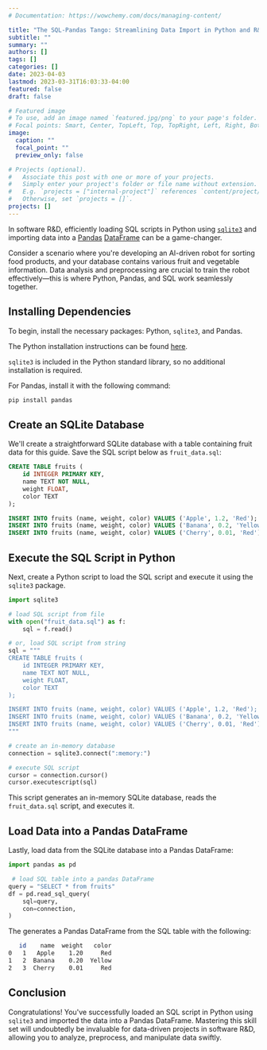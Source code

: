 ```yaml
---
# Documentation: https://wowchemy.com/docs/managing-content/

title: "The SQL-Pandas Tango: Streamlining Data Import in Python and R&D"
subtitle: ""
summary: ""
authors: []
tags: []
categories: []
date: 2023-04-03
lastmod: 2023-03-31T16:03:33-04:00
featured: false
draft: false

# Featured image
# To use, add an image named `featured.jpg/png` to your page's folder.
# Focal points: Smart, Center, TopLeft, Top, TopRight, Left, Right, BottomLeft, Bottom, BottomRight.
image:
  caption: ""
  focal_point: ""
  preview_only: false

# Projects (optional).
#   Associate this post with one or more of your projects.
#   Simply enter your project's folder or file name without extension.
#   E.g. `projects = ["internal-project"]` references `content/project/deep-learning/index.md`.
#   Otherwise, set `projects = []`.
projects: []
---
```


In software R&D, efficiently loading SQL scripts in Python using [`sqlite3`](https://docs.python.org/3/library/sqlite3.html) and importing data into a [Pandas](https://pandas.pydata.org/) [DataFrame](https://pandas.pydata.org/docs/reference/api/pandas.DataFrame.html) can be a game-changer.

Consider a scenario where you're developing an AI-driven robot for sorting food products, and your database contains various fruit and vegetable information. Data analysis and preprocessing are crucial to train the robot effectively—this is where Python, Pandas, and SQL work seamlessly together.

## Installing Dependencies

To begin, install the necessary packages: Python, `sqlite3`, and Pandas.

The Python installation instructions can be found [here](https://www.python.org/downloads/).

`sqlite3` is included in the Python standard library, so no additional installation is required.

For Pandas, install it with the following command:

```bash
pip install pandas
```

## Create an SQLite Database

We'll create a straightforward SQLite database with a table containing fruit data for this guide. Save the SQL script below as `fruit_data.sql`:

```sql
CREATE TABLE fruits (
    id INTEGER PRIMARY KEY,
    name TEXT NOT NULL,
    weight FLOAT,
    color TEXT
);

INSERT INTO fruits (name, weight, color) VALUES ('Apple', 1.2, 'Red');
INSERT INTO fruits (name, weight, color) VALUES ('Banana', 0.2, 'Yellow');
INSERT INTO fruits (name, weight, color) VALUES ('Cherry', 0.01, 'Red');
```

## Execute the SQL Script in Python

Next, create a Python script to load the SQL script and execute it using the `sqlite3` package.

```python
import sqlite3

# load SQL script from file
with open("fruit_data.sql") as f:
    sql = f.read()

# or, load SQL script from string
sql = """
CREATE TABLE fruits (
    id INTEGER PRIMARY KEY,
    name TEXT NOT NULL,
    weight FLOAT,
    color TEXT
);

INSERT INTO fruits (name, weight, color) VALUES ('Apple', 1.2, 'Red');
INSERT INTO fruits (name, weight, color) VALUES ('Banana', 0.2, 'Yellow');
INSERT INTO fruits (name, weight, color) VALUES ('Cherry', 0.01, 'Red');
"""

# create an in-memory database
connection = sqlite3.connect(":memory:")

# execute SQL script
cursor = connection.cursor()
cursor.executescript(sql)
```

This script generates an in-memory SQLite database, reads the `fruit_data.sql` script, and executes it.

## Load Data into a Pandas DataFrame

Lastly, load data from the SQLite database into a Pandas DataFrame:

```python
import pandas as pd

 # load SQL table into a pandas DataFrame
query = "SELECT * from fruits"
df = pd.read_sql_query(
    sql=query,
    con=connection,
)
```

The generates a Pandas DataFrame from the SQL table with the following:

```bash
   id    name  weight   color
0   1   Apple    1.20     Red
1   2  Banana    0.20  Yellow
2   3  Cherry    0.01     Red
```

## Conclusion

Congratulations! You've successfully loaded an SQL script in Python using `sqlite3` and imported the data into a Pandas DataFrame. Mastering this skill set will undoubtedly be invaluable for data-driven projects in software R&D, allowing you to analyze, preprocess, and manipulate data swiftly.
